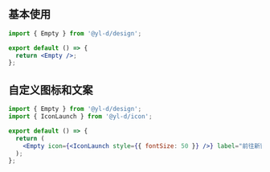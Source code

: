 ## 基本使用

```jsx | react
import { Empty } from '@yl-d/design';

export default () => {
  return <Empty />;
};
```

## 自定义图标和文案

```jsx | react
import { Empty } from '@yl-d/design';
import { IconLaunch } from '@yl-d/icon';

export default () => {
  return (
    <Empty icon={<IconLaunch style={{ fontSize: 50 }} />} label="前往新窗口" />
  );
};
```
